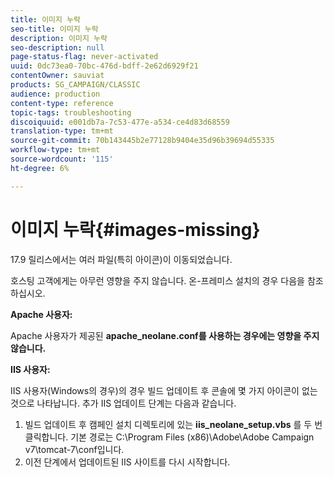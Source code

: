 ```yaml
---
title: 이미지 누락
seo-title: 이미지 누락
description: 이미지 누락
seo-description: null
page-status-flag: never-activated
uuid: 0dc73ea0-70bc-476d-bdff-2e62d6929f21
contentOwner: sauviat
products: SG_CAMPAIGN/CLASSIC
audience: production
content-type: reference
topic-tags: troubleshooting
discoiquuid: e001db7a-7c53-477e-a534-ce4d83d68559
translation-type: tm+mt
source-git-commit: 70b143445b2e77128b9404e35d96b39694d55335
workflow-type: tm+mt
source-wordcount: '115'
ht-degree: 6%

---
```



# 이미지 누락{#images-missing}

17.9 릴리스에서는 여러 파일(특히 아이콘)이 이동되었습니다.

호스팅 고객에게는 아무런 영향을 주지 않습니다. 온-프레미스 설치의 경우 다음을 참조하십시오.

**Apache 사용자:**

Apache 사용자가 제공된 **apache_neolane.conf를 사용하는 경우에는 영향을 주지 않습니다.**

**IIS 사용자:**

IIS 사용자(Windows의 경우)의 경우 빌드 업데이트 후 콘솔에 몇 가지 아이콘이 없는 것으로 나타납니다. 추가 IIS 업데이트 단계는 다음과 같습니다.

1. 빌드 업데이트 후 캠페인 설치 디렉토리에 있는 **iis_neolane_setup.vbs** 를 두 번 클릭합니다. 기본 경로는 C:\Program Files (x86)\Adobe\Adobe Campaign v7\tomcat-7\conf입니다.
1. 이전 단계에서 업데이트된 IIS 사이트를 다시 시작합니다.

